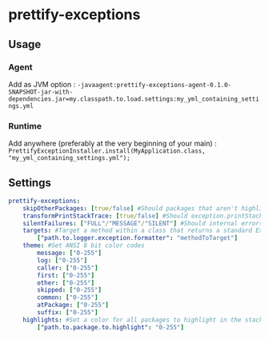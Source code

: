 # prettify-exceptions

## Usage

### Agent

Add as JVM option :
`-javaagent:prettify-exceptions-agent-0.1.0-SNAPSHOT-jar-with-dependencies.jar=my.classpath.to.load.settings:my_yml_containing_settings.yml`

### Runtime

Add anywhere (preferably at the very beginning of your main) :
`PrettifyExceptionInstaller.install(MyApplication.class, "my_yml_containing_settings.yml");`

## Settings

```yml
prettify-exceptions:
    skipOtherPackages: [true/false] #Should packages that aren't highlighted be printer ?
    transformPrintStackTrace: [true/false] #Should exception.printStackTrace() be affected ?
    silentFailures: ["FULL"/"MESSAGE"/"SILENT"] #Should internal errors inside the prettifier be logged ?
    targets: #Target a method within a class that returns a standard Exception
        ["path.to.logger.exception.formatter": "methodToTarget"]
    theme: #Set ANSI 8 bit color codes
        message: ["0-255"]
        log: ["0-255"]
        caller: ["0-255"]
        first: ["0-255"]
        other: ["0-255"]
        skipped: ["0-255"]
        common: ["0-255"]
        atPackage: ["0-255"]
        suffix: ["0-255"]
    highlights: #Set a color for all packages to highlight in the stacktrace
        ["path.to.package.to.highlight": "0-255"]
```